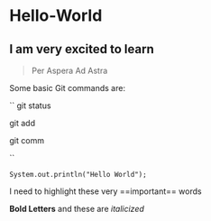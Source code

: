 # Hello-World

## I am very excited to **learn**

>Per Aspera Ad Astra

Some basic Git commands are:

``
git status

git add 

git comm

``

`System.out.println("Hello World");`

I need to highlight these very ==important== words

**Bold Letters** and these are *italicized*
